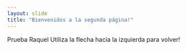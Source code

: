 ```yaml
---
layout: slide
title: "Bienvenidos a la segunda página!"
---
```

Prueba Raquel
Utiliza la flecha hacia la izquierda para volver!

